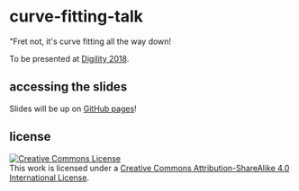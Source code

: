 # curve-fitting-talk

"Fret not, it's curve fitting all the way down!

To be presented at [Digility 2018](https://www.digility.de).

## accessing the slides

Slides will be up on [GitHub pages](https://ericmjl.github.io/curve-fitting-talk)!

## license

<a rel="license" href="http://creativecommons.org/licenses/by-sa/4.0/"><img alt="Creative Commons License" style="border-width:0" src="https://i.creativecommons.org/l/by-sa/4.0/88x31.png" /></a><br />This work is licensed under a <a rel="license" href="http://creativecommons.org/licenses/by-sa/4.0/">Creative Commons Attribution-ShareAlike 4.0 International License</a>.

